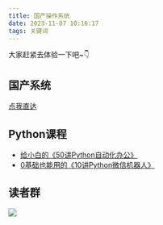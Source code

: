 ```yaml
---
title: 国产操作系统
date: 2023-11-07 10:16:17
tags: 关键词
---
```



大家赶紧去体验一下吧~👇

## 国产系统

[点我直达](https://www.opencloudos.org/)


## Python课程


- [给小白的《50讲Python自动化办公》](https://www.python-office.com/course/50-python-office.html)
- [0基础也能用的《10讲Python微信机器人》](https://www.python-office.com/course-002/10-PyOfficeRobot/10-PyOfficeRobot.html)

## 读者群

![](https://cos.python-office.com/group/0816.jpg)